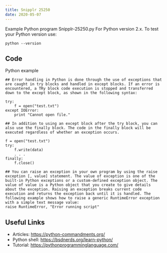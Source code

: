 ```yaml
---
title: Snipplr 25250
date: 2020-05-07
---
```

Example Python program Snipplr-25250.py
For Python version 2.x.
To test your Python version use:

    python --version


## Code

Python example

    ## Error handling in Python is done through the use of exceptions that are caught in try blocks and handled in except blocks. If an error is encountered, a TRy block code execution is stopped and transferred down to the except block, as shown in the following syntax:
    
    try:
        f = open("test.txt")
    except IOError:
        print "Cannot open file."
    
    ## In addition to using an except block after the try block, you can also use the finally block. The code in the finally block will be executed regardless of whether an exception occurs.
    
    f = open("test.txt")
    try:
        f.write(data)
        . . .
    finally:
        f.close()
    
    ## You can raise an exception in your own program by using the raise exception [, value] statement. The value of exception is one of the built-in Python exceptions or a custom-defined exception object. The value of value is a Python object that you create to give details about the exception. Raising an exception breaks current code execution and returns the exception back until it is handled. The following example shows how to raise a generic RuntimeError exception with a simple text message value:
    raise RuntimeError, "Error running script"

## Useful Links

- Articles: https://python-commandments.org/
- Python shell: https://bsdnerds.org/learn-python/
- Tutorial: https://pythonprogramminglanguage.com/

